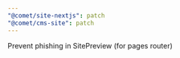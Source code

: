 ```yaml
---
"@comet/site-nextjs": patch
"@comet/cms-site": patch
---
```


Prevent phishing in SitePreview (for pages router)
